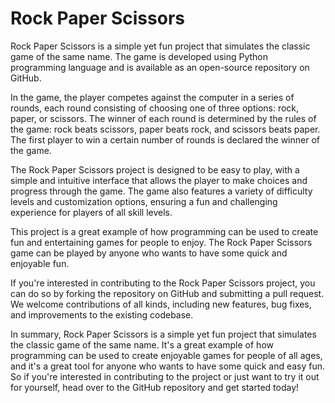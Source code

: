 # Rock Paper Scissors

Rock Paper Scissors is a simple yet fun project that simulates the classic game of the same name. The game is developed using Python programming language and is available as an open-source repository on GitHub.

In the game, the player competes against the computer in a series of rounds, each round consisting of choosing one of three options: rock, paper, or scissors. The winner of each round is determined by the rules of the game: rock beats scissors, paper beats rock, and scissors beats paper. The first player to win a certain number of rounds is declared the winner of the game.

The Rock Paper Scissors project is designed to be easy to play, with a simple and intuitive interface that allows the player to make choices and progress through the game. The game also features a variety of difficulty levels and customization options, ensuring a fun and challenging experience for players of all skill levels.

This project is a great example of how programming can be used to create fun and entertaining games for people to enjoy. The Rock Paper Scissors game can be played by anyone who wants to have some quick and enjoyable fun.

If you're interested in contributing to the Rock Paper Scissors project, you can do so by forking the repository on GitHub and submitting a pull request. We welcome contributions of all kinds, including new features, bug fixes, and improvements to the existing codebase.

In summary, Rock Paper Scissors is a simple yet fun project that simulates the classic game of the same name. It's a great example of how programming can be used to create enjoyable games for people of all ages, and it's a great tool for anyone who wants to have some quick and easy fun. So if you're interested in contributing to the project or just want to try it out for yourself, head over to the GitHub repository and get started today!